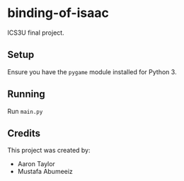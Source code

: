 binding-of-isaac
================

ICS3U final project.


Setup
-----

Ensure you have the `pygame` module installed for Python 3.


Running
-------

Run `main.py`


Credits
-------

This project was created by:
* Aaron Taylor
* Mustafa Abumeeiz
